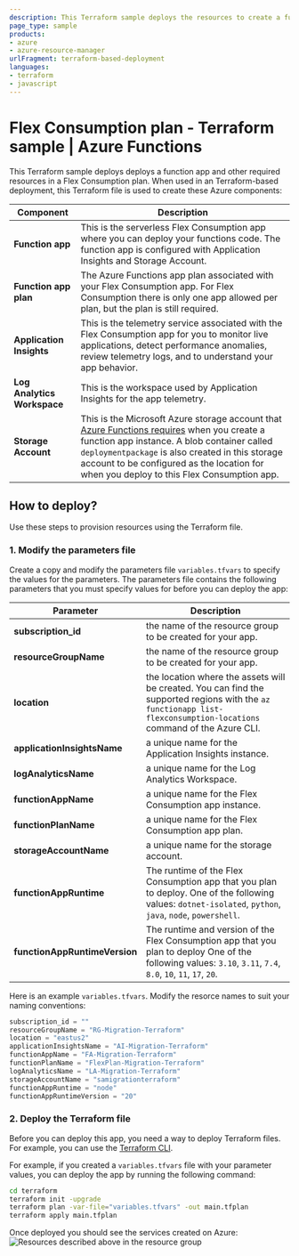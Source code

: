 ```yaml
---
description: This Terraform sample deploys the resources to create a function app in Azure Functions that runs in a Flex Consumption plan.
page_type: sample
products:
- azure
- azure-resource-manager
urlFragment: terraform-based-deployment
languages:
- terraform
- javascript
---
```


# Flex Consumption plan - Terraform sample | Azure Functions

This Terraform sample deploys deploys a function app and other required resources in a Flex Consumption plan. When used in an Terraform-based deployment, this Terraform file is used to create these Azure components:

| Component | Description |
| ---- | ---- |
| **Function app** | This is the serverless Flex Consumption app where you can deploy your functions code. The function app is configured with Application Insights and Storage Account.|
| **Function app plan** | The Azure Functions app plan associated with your Flex Consumption app. For Flex Consumption there is only one app allowed per plan, but the plan is still required.|
| **Application Insights** | This is the telemetry service associated with the Flex Consumption app for you to monitor live applications, detect performance anomalies, review telemetry logs, and to understand your app behavior.|
| **Log Analytics Workspace** | This is the workspace used by Application Insights for the app telemetry.|
| **Storage Account** | This is the Microsoft Azure storage account that [Azure Functions requires](https://learn.microsoft.com/azure/azure-functions/storage-considerations) when you create a function app instance. A blob container called `deploymentpackage` is also created in this storage account to be configured as the location for when you deploy to this Flex Consumption app.|

## How to deploy?

Use these steps to provision resources using the Terraform file.

### 1. Modify the parameters file

Create a copy and modify the parameters file `variables.tfvars` to specify the values for the parameters. The parameters file contains the following parameters that you must specify values for before you can deploy the app:

| Parameter | Description |
| ---- | ---- |
| **subscription_id** | the name of the resource group to be created for your app.|
| **resourceGroupName** | the name of the resource group to be created for your app.|
| **location** | the location where the assets will be created. You can find the supported regions with the `az functionapp list-flexconsumption-locations` command of the Azure CLI.|
| **applicationInsightsName** | a unique name for the Application Insights instance.|
| **logAnalyticsName** | a unique name for the Log Analytics Workspace.|
| **functionAppName** | a unique name for the Flex Consumption app instance.|
| **functionPlanName** | a unique name for the Flex Consumption app plan.|
| **storageAccountName** | a unique name for the storage account.|
| **functionAppRuntime** | The runtime of the Flex Consumption app that you plan to deploy. One of the following values: `dotnet-isolated`, `python`, `java`, `node`, `powershell`.|
| **functionAppRuntimeVersion** | The runtime and version of the Flex Consumption app that you plan to deploy One of the following values: `3.10`, `3.11`, `7.4`, `8.0`, `10`, `11`, `17`, `20`.|

Here is an example `variables.tfvars`. Modify the resorce names to suit your naming conventions:

```terraform
subscription_id = ""
resourceGroupName = "RG-Migration-Terraform"
location = "eastus2"
applicationInsightsName = "AI-Migration-Terraform"
functionAppName = "FA-Migration-Terraform"
functionPlanName = "FlexPlan-Migration-Terraform"
logAnalyticsName = "LA-Migration-Terraform"
storageAccountName = "samigrationterraform"
functionAppRuntime = "node"
functionAppRuntimeVersion = "20"
```

### 2. Deploy the Terraform file

Before you can deploy this app, you need a way to deploy Terraform files. For example, you can use the [Terraform CLI](https://developer.hashicorp.com/terraform/tutorials/azure-get-started/install-cli).

For example, if you created a `variables.tfvars` file with your parameter values, you can deploy the app by running the following command:

```bash
cd terraform
terraform init -upgrade
terraform plan -var-file="variables.tfvars" -out main.tfplan
terraform apply main.tfplan
```

Once deployed you should see the services created on Azure:
![Resources described above in the resource group](resources.png)
